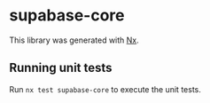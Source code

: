 # supabase-core

This library was generated with [Nx](https://nx.dev).

## Running unit tests

Run `nx test supabase-core` to execute the unit tests.
